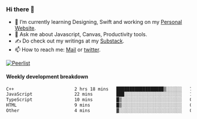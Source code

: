 ### Hi there 👋

- 🌱 I’m currently learning Designing, Swift and working on my [Personal Website](https://kvaishak.com/).
- 💬 Ask me about Javascript, Canvas,  Productivity tools. 
- :writing_hand: Do check out my writings at my [Substack](https://kvaishak.substack.com/).
- 📫 How to reach me: [Mail](mailto:vaishak.kaippanchery@gmail.com) or [twitter](https://twitter.com/kvaishack).

[![Peerlist](https://github-readme-badge.peerlist.io/api/vaishak)](https://peerlist.io/vaishak)

#### Weekly development breakdown

<!--START_SECTION:waka-->

```txt
C++                       2 hrs 18 mins   ██████████████████▒░░░░░░   73.41 %
JavaScript                22 mins         ███░░░░░░░░░░░░░░░░░░░░░░   11.86 %
TypeScript                10 mins         █▒░░░░░░░░░░░░░░░░░░░░░░░   05.48 %
HTML                      9 mins          █▒░░░░░░░░░░░░░░░░░░░░░░░   04.98 %
Other                     4 mins          ▓░░░░░░░░░░░░░░░░░░░░░░░░   02.27 %
```

<!--END_SECTION:waka-->
